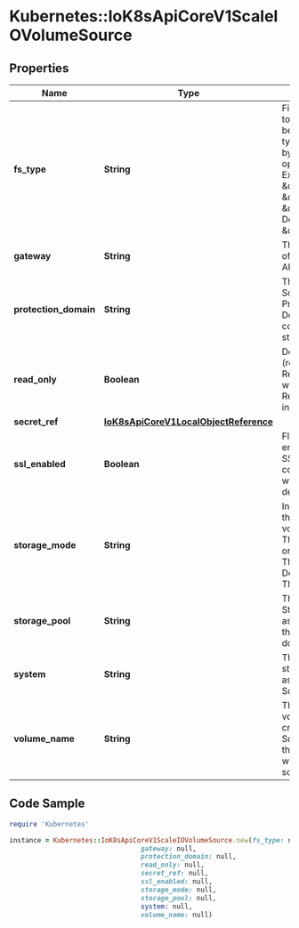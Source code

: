 # Kubernetes::IoK8sApiCoreV1ScaleIOVolumeSource

## Properties

Name | Type | Description | Notes
------------ | ------------- | ------------- | -------------
**fs_type** | **String** | Filesystem type to mount. Must be a filesystem type supported by the host operating system. Ex. \&quot;ext4\&quot;, \&quot;xfs\&quot;, \&quot;ntfs\&quot;. Default is \&quot;xfs\&quot;. | [optional] 
**gateway** | **String** | The host address of the ScaleIO API Gateway. | 
**protection_domain** | **String** | The name of the ScaleIO Protection Domain for the configured storage. | [optional] 
**read_only** | **Boolean** | Defaults to false (read/write). ReadOnly here will force the ReadOnly setting in VolumeMounts. | [optional] 
**secret_ref** | [**IoK8sApiCoreV1LocalObjectReference**](IoK8sApiCoreV1LocalObjectReference.md) |  | 
**ssl_enabled** | **Boolean** | Flag to enable/disable SSL communication with Gateway, default false | [optional] 
**storage_mode** | **String** | Indicates whether the storage for a volume should be ThickProvisioned or ThinProvisioned. Default is ThinProvisioned. | [optional] 
**storage_pool** | **String** | The ScaleIO Storage Pool associated with the protection domain. | [optional] 
**system** | **String** | The name of the storage system as configured in ScaleIO. | 
**volume_name** | **String** | The name of a volume already created in the ScaleIO system that is associated with this volume source. | [optional] 

## Code Sample

```ruby
require 'Kubernetes'

instance = Kubernetes::IoK8sApiCoreV1ScaleIOVolumeSource.new(fs_type: null,
                                 gateway: null,
                                 protection_domain: null,
                                 read_only: null,
                                 secret_ref: null,
                                 ssl_enabled: null,
                                 storage_mode: null,
                                 storage_pool: null,
                                 system: null,
                                 volume_name: null)
```


